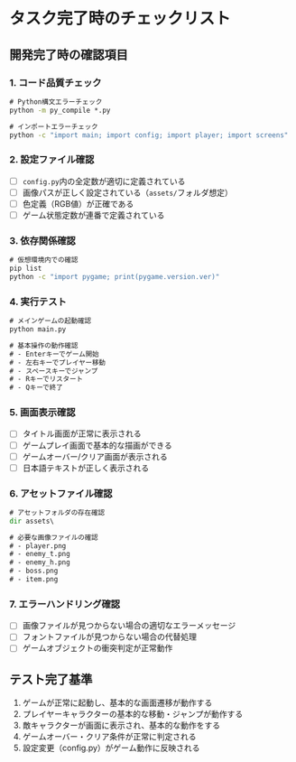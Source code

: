 # タスク完了時のチェックリスト

## 開発完了時の確認項目

### 1. コード品質チェック
```cmd
# Python構文エラーチェック
python -m py_compile *.py

# インポートエラーチェック
python -c "import main; import config; import player; import screens"
```

### 2. 設定ファイル確認
- [ ] `config.py`内の全定数が適切に定義されている
- [ ] 画像パスが正しく設定されている（`assets/`フォルダ想定）
- [ ] 色定義（RGB値）が正確である
- [ ] ゲーム状態定数が連番で定義されている

### 3. 依存関係確認
```cmd
# 仮想環境内での確認
pip list
python -c "import pygame; print(pygame.version.ver)"
```

### 4. 実行テスト
```cmd
# メインゲームの起動確認
python main.py

# 基本操作の動作確認
# - Enterキーでゲーム開始
# - 左右キーでプレイヤー移動
# - スペースキーでジャンプ
# - Rキーでリスタート
# - Qキーで終了
```

### 5. 画面表示確認
- [ ] タイトル画面が正常に表示される
- [ ] ゲームプレイ画面で基本的な描画ができる
- [ ] ゲームオーバー/クリア画面が表示される
- [ ] 日本語テキストが正しく表示される

### 6. アセットファイル確認
```cmd
# アセットフォルダの存在確認
dir assets\

# 必要な画像ファイルの確認
# - player.png
# - enemy_t.png  
# - enemy_h.png
# - boss.png
# - item.png
```

### 7. エラーハンドリング確認
- [ ] 画像ファイルが見つからない場合の適切なエラーメッセージ
- [ ] フォントファイルが見つからない場合の代替処理
- [ ] ゲームオブジェクトの衝突判定が正常動作

## テスト完了基準
1. ゲームが正常に起動し、基本的な画面遷移が動作する
2. プレイヤーキャラクターの基本的な移動・ジャンプが動作する
3. 敵キャラクターが画面に表示され、基本的な動作をする
4. ゲームオーバー・クリア条件が正常に判定される
5. 設定変更（config.py）がゲーム動作に反映される